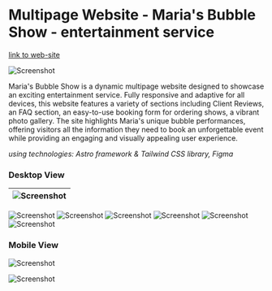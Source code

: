 # Multipage Website - Maria's Bubble Show - entertainment service

[link to web-site](https://maria-bubble-show.netlify.app/)

![Screenshot](/public/screenshots/0.webp)

Maria's Bubble Show is a dynamic multipage website designed to showcase an exciting entertainment service. Fully responsive and adaptive for all devices, this website features a variety of sections including Client Reviews, an FAQ section, an easy-to-use booking form for ordering shows, a vibrant photo gallery. The site highlights Maria's unique bubble performances, offering visitors all the information they need to book an unforgettable event while providing an engaging and visually appealing user experience.

*using technologies: Astro framework & Tailwind CSS library, Figma*

### Desktop View

| ![Screenshot](/public/screenshots/1.jpg) |
|-|
![Screenshot](/public/screenshots/2.jpg)
![Screenshot](/public/screenshots/3.jpg)
![Screenshot](/public/screenshots/4.jpg)
![Screenshot](/public/screenshots/5.jpg)
![Screenshot](/public/screenshots/6.jpg)
![Screenshot](/public/screenshots/7.jpg)

### Mobile View

![Screenshot](/public/screenshots/mob-1.webp)

![Screenshot](/public/screenshots/mob-2.webp)